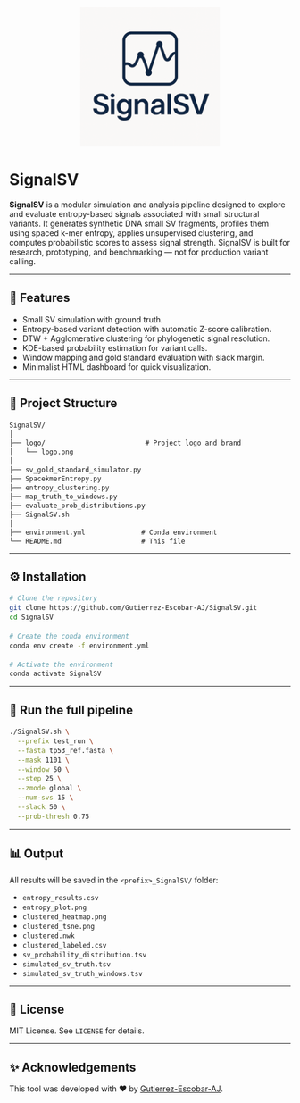 <p align="center">
  <img src="logo/logo.png" alt="SignalSV Logo" width="250"/>
</p>

# SignalSV

**SignalSV** is a modular simulation and analysis pipeline designed to explore and evaluate entropy-based signals associated with small structural variants. It generates synthetic DNA small SV fragments, profiles them using spaced k-mer entropy, applies unsupervised clustering, and computes probabilistic scores to assess signal strength. SignalSV is built for research, prototyping, and benchmarking — not for production variant calling.

---

## 🚀 Features

- Small SV simulation with ground truth.
- Entropy-based variant detection with automatic Z-score calibration.
- DTW + Agglomerative clustering for phylogenetic signal resolution.
- KDE-based probability estimation for variant calls.
- Window mapping and gold standard evaluation with slack margin.
- Minimalist HTML dashboard for quick visualization.

---

## 📁 Project Structure

```
SignalSV/
│
├── logo/                         # Project logo and brand
│   └── logo.png
│
├── sv_gold_standard_simulator.py
├── SpacekmerEntropy.py
├── entropy_clustering.py
├── map_truth_to_windows.py
├── evaluate_prob_distributions.py
├── SignalSV.sh
│
├── environment.yml              # Conda environment
└── README.md                    # This file
```

---

## ⚙️ Installation

```bash
# Clone the repository
git clone https://github.com/Gutierrez-Escobar-AJ/SignalSV.git
cd SignalSV

# Create the conda environment
conda env create -f environment.yml

# Activate the environment
conda activate SignalSV
```

---

## 🧪 Run the full pipeline

```bash
./SignalSV.sh \
  --prefix test_run \
  --fasta tp53_ref.fasta \
  --mask 1101 \
  --window 50 \
  --step 25 \
  --zmode global \
  --num-svs 15 \
  --slack 50 \
  --prob-thresh 0.75
```

---

## 📊 Output

All results will be saved in the `<prefix>_SignalSV/` folder:

- `entropy_results.csv`  
- `entropy_plot.png`  
- `clustered_heatmap.png`  
- `clustered_tsne.png`  
- `clustered.nwk`  
- `clustered_labeled.csv`  
- `sv_probability_distribution.tsv`  
- `simulated_sv_truth.tsv`  
- `simulated_sv_truth_windows.tsv`

---

## 📄 License

MIT License. See `LICENSE` for details.

---

## ✨ Acknowledgements

This tool was developed with ❤️ by [Gutierrez-Escobar-AJ](https://github.com/Gutierrez-Escobar-AJ).

